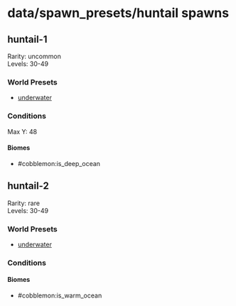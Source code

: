 # data/spawn_presets/huntail spawns  
  
## huntail-1  
Rarity: uncommon  
Levels: 30-49  
  
### World Presets  
* [underwater](/data/world_presets/underwater.md)  
  
### Conditions  
Max Y: 48  
  
#### Biomes  
  * #cobblemon:is_deep_ocean
  
  
## huntail-2  
Rarity: rare  
Levels: 30-49  
  
### World Presets  
* [underwater](/data/world_presets/underwater.md)  
  
### Conditions  
  
#### Biomes  
  * #cobblemon:is_warm_ocean
  
